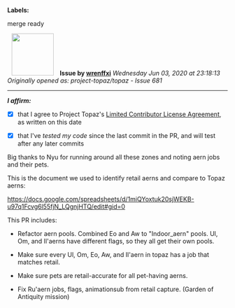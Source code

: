 **Labels:**

merge ready



<a href="https://github.com/wrenffxi"><img src="https://avatars1.githubusercontent.com/u/21246949?v=4" width="96" height="96" hspace="10"></img></a> **Issue by [wrenffxi](https://github.com/wrenffxi)**
_Wednesday Jun 03, 2020 at 23:18:13_
_Originally opened as: project-topaz/topaz - Issue 681_

----

<!-- place 'x' mark between square [] brackets to affirm: -->
**_I affirm:_**
- [x] that I agree to Project Topaz's [Limited Contributor License Agreement](http://project-topaz.com/blob/release/CONTRIBUTOR_AGREEMENT.md), as written on this date
- [x] that I've _tested my code_ since the last commit in the PR, and will test after any later commits

Big thanks to Nyu for running around all these zones and noting aern jobs and their pets.

This is the document we used to identify retail aerns and compare to Topaz aerns:
https://docs.google.com/spreadsheets/d/1miQYoxtuk20sjWEKB-u97q1Fcvg6l55fjN_LQgnjHTQ/edit#gid=0

This PR includes:

* Refactor aern pools.  Combined Eo and Aw to "Indoor_aern" pools.  Ul, Om, and Il'aerns have different flags, so they all get their own pools.
* Make sure every Ul, Om, Eo, Aw, and Il'aern in topaz has a job that matches retail.
* Make sure pets are retail-accurate for all pet-having aerns.
* Fix Ru'aern jobs, flags, animationsub from retail capture. (Garden of Antiquity mission)



